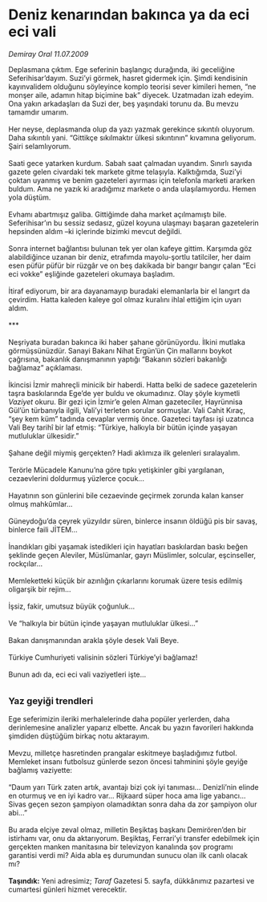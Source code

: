 # Deniz kenarından bakınca ya da eci eci vali

*Demiray Oral 11.07.2009*

<div class="taraf_structure_2col_1zq">
<div class="margen_n">



 <p>Deplasmana çıktım. Ege seferinin başlangıç durağında, iki geceliğine Seferihisar’dayım. Suzi’yi görmek, hasret gidermek için. Şimdi kendisinin kayınvalidem olduğunu söyleyince komplo teorisi sever kimileri hemen, “ne monşer aile, adamın hitap biçimine bak” diyecek. Uzatmadan izah edeyim. Ona yakın arkadaşları da Suzi der, beş yaşındaki torunu da. Bu mevzu tamamdır umarım. <br/><br/>Her neyse, deplasmanda olup da yazı yazmak gerekince sıkıntılı oluyorum. Daha sıkıntılı yani. “Gittikçe sıkılmaktır ülkesi sıkıntının” kıvamına geliyorum. Şairi selamlıyorum. <br/><br/>Saati gece yatarken kurdum. Sabah saat çalmadan uyandım. Sınırlı sayıda gazete gelen civardaki tek markete gitme telaşıyla. Kalktığımda, Suzi’yi çoktan uyanmış ve benim gazeteleri ayırması için telefonla marketi ararken buldum. Ama ne yazık ki aradığımız markete o anda ulaşılamıyordu. Hemen yola düştüm. <br/><br/>Evhamı abartmışız galiba. Gittiğimde daha market açılmamıştı bile. Seferihisar’ın bu sessiz sedasız, güzel koyuna ulaşmayı başaran gazetelerin hepsinden aldım –ki içlerinde bizimki mevcut değildi. <br/><br/>Sonra internet bağlantısı bulunan tek yer olan kafeye gittim. Karşımda göz alabildiğince uzanan bir deniz, etrafımda mayolu-şortlu tatilciler, her daim esen püfür püfür bir rüzgâr ve on beş dakikada bir bangır bangır çalan “Eci eci vokke” eşliğinde gazeteleri okumaya başladım. <br/><br/>İtiraf ediyorum, bir ara dayanamayıp buradaki elemanlarla bir el langırt da çevirdim. Hatta kaleden kaleye gol olmaz kuralını ihlal ettiğim için uyarı aldım. <br/><br/>*** <br/><br/>Neşriyata buradan bakınca iki haber şahane görünüyordu. İlkini mutlaka görmüşsünüzdür. Sanayi Bakanı Nihat Ergün’ün Çin mallarını boykot çağrısına, bakanlık danışmanının yaptığı “Bakanın sözleri bakanlığı bağlamaz” açıklaması. <br/><br/>İkincisi İzmir mahreçli minicik bir haberdi. Hatta belki de sadece gazetelerin taşra baskılarında Ege’de yer buldu ve okumadınız. Olay şöyle kıymetli <i>Vaziyet</i> okuru. Bir gezi için İzmir’e gelen Alman gazeteciler, Hayrünnisa Gül’ün türbanıyla ilgili, Vali’yi terleten sorular sormuşlar. Vali Cahit Kıraç, “şey kem küm” tadında cevaplar vermiş önce. Gazeteci tayfası işi uzatınca Vali Bey tarihî bir laf etmiş: “Türkiye, halkıyla bir bütün içinde yaşayan mutluluklar ülkesidir.” <br/><br/>Şahane değil miymiş gerçekten? Hadi aklımıza ilk gelenleri sıralayalım. <br/><br/>Terörle Mücadele Kanunu’na göre tıpkı yetişkinler gibi yargılanan, cezaevlerini doldurmuş yüzlerce çocuk... <br/><br/>Hayatının son günlerini bile cezaevinde geçirmek zorunda kalan kanser olmuş mahkûmlar... <br/><br/>Güneydoğu’da çeyrek yüzyıldır süren, binlerce insanın öldüğü pis bir savaş, binlerce faili JİTEM... <br/><br/>İnandıkları gibi yaşamak istedikleri için hayatları baskılardan baskı beğen şeklinde geçen Aleviler, Müslümanlar, gayrı Müslimler, solcular, eşcinseller, rockçılar... <br/><br/>Memleketteki küçük bir azınlığın çıkarlarını korumak üzere tesis edilmiş oligarşik bir rejim... <br/><br/>İşsiz, fakir, umutsuz büyük çoğunluk... <br/><br/>Ve “halkıyla bir bütün içinde yaşayan mutluluklar ülkesi...” <br/><br/>Bakan danışmanından arakla şöyle desek Vali Beye. <br/><br/>Türkiye Cumhuriyeti valisinin sözleri Türkiye’yi bağlamaz! <br/><br/>Bunun adı da, eci eci vali vaziyetleri işte... <br/><br/><br/><font size="4"><strong>Yaz geyiği trendleri</strong></font> <br/><br/>Ege seferimizin ileriki merhalelerinde daha popüler yerlerden, daha derinlemesine analizler yaparız elbette. Ancak bu yazın favorileri hakkında şimdiden düştüğüm birkaç notu aktarayım. <br/><br/>Mevzu, milletçe hasretinden prangalar eskitmeye başladığımız futbol. Memleket insanı futbolsuz günlerde sezon öncesi tahminini şöyle geyiğe bağlamış vaziyette: <br/><br/>“Daum yarı Türk zaten artık, avantajı bizi çok iyi tanıması... Denizli’nin elinde en oturmuş ve en iyi kadro var... Rijkaard süper hoca ama lige yabancı... Sivas geçen sezon şampiyon olamadıktan sonra daha da zor şampiyon olur abi...” <br/><br/>Bu arada elçiye zeval olmaz, milletin Beşiktaş başkanı Demirören’den bir istirhamı var, onu da aktarıyorum. Beşiktaş, Ferrari’yi transfer edebilmek için gerçekten manken manitasına bir televizyon kanalında şov programı garantisi verdi mi? Aida abla eş durumundan sunucu olan ilk canlı olacak mı?<b> <br/><br/>Taşındık:</b> Yeni adresimiz; <i>Taraf </i>Gazetesi 5. sayfa, dükkânımız pazartesi ve cumartesi günleri hizmet verecektir.</p>
<br/>
<br/>
<br/>



<br/>


<div id="taraf_not">
</div>

</div>


</div>
